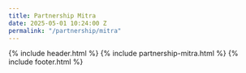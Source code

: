 ```yaml
---
title: Partnership Mitra
date: 2025-05-01 10:24:00 Z
permalink: "/partnership/mitra"
---
```


{% include header.html %}
{% include partnership-mitra.html %}
{% include footer.html %}